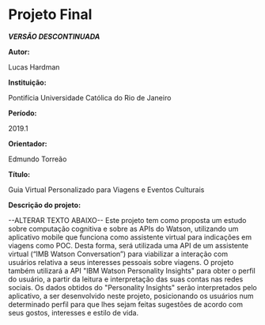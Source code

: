 # Projeto Final

***VERSÃO DESCONTINUADA***

**Autor:**

Lucas Hardman  

**Instituição:**

Pontifícia Universidade Católica do Rio de Janeiro  

**Período:**

2019.1 

**Orientador:**

Edmundo Torreão  

**Título:**

Guia Virtual Personalizado para Viagens e Eventos Culturais

**Descrição do projeto:**

--ALTERAR TEXTO ABAIXO--
Este projeto tem como proposta um estudo sobre computação cognitiva e sobre as APIs do Watson, utilizando um aplicativo mobile que funciona como assistente virtual para indicações em viagens como POC. Desta forma, será utilizada uma API de um assistente virtual (“IMB Watson Conversation”) para viabilizar a interação com usuários relativa a seus interesses pessoais sobre viagens. O projeto também utilizará a API "IBM Watson Personality Insights" para obter o perfil do usuário, a partir da leitura e interpretação das suas contas nas redes sociais. Os dados obtidos do "Personality Insights" serão interpretados pelo aplicativo, a ser desenvolvido neste projeto, posicionando os usuários num determinado perfil para que lhes sejam feitas sugestões de acordo com seus gostos, interesses e estilo de vida.
